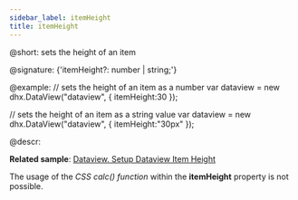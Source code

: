 ```yaml
---
sidebar_label: itemHeight
title: itemHeight
---          
```


@short: sets the height of an item

@signature: {'itemHeight?: number | string;'}

@example: 
// sets the height of an item as a number
var dataview = new dhx.DataView("dataview", { 
    itemHeight:30
});

// sets the height of an item as a string value
var dataview = new dhx.DataView("dataview", { 
    itemHeight:"30px"
});

@descr:

**Related sample**: [Dataview. Setup Dataview Item Height](https://snippet.dhtmlx.com/cth9mwrf)

The usage of the *CSS calc() function* within the **itemHeight** property is not possible.

[comment]: # (@related: dataview/configuration.md#height-of-an-item)
